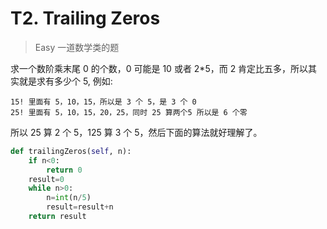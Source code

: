 # T2. Trailing Zeros

> Easy 一道数学类的题

求一个数阶乘末尾 0 的个数，0 可能是 10 或者 2*5，而 2 肯定比五多，所以其实就是求有多少个 5, 例如:

```
15! 里面有 5，10，15，所以是 3 个 5，是 3 个 0
25! 里面有 5，10，15，20，25，同时 25 算两个5 所以是 6 个零
```
所以 25 算 2 个 5，125 算 3 个 5，然后下面的算法就好理解了。

```Python
def trailingZeros(self, n):
    if n<0:
        return 0
    result=0
    while n>0:
        n=int(n/5)
        result=result+n
    return result
```

